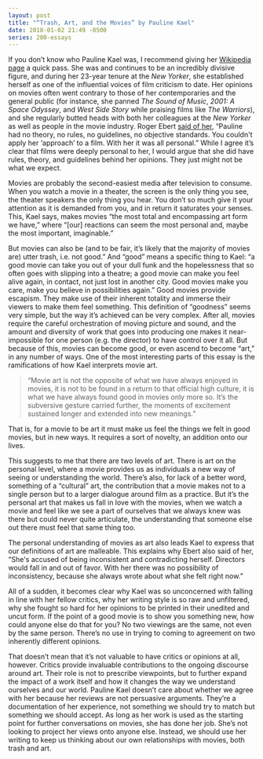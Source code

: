 ```yaml
---
layout: post
title: "“Trash, Art, and the Movies” by Pauline Kael"
date: 2018-01-02 21:49 -0500
series: 200-essays
---
```

If you don’t know who Pauline Kael was, I recommend giving her [Wikipedia page](https://en.wikipedia.org/wiki/Pauline_Kael) a quick pass. She was and continues to be an incredibly divisive figure, and during her 23-year tenure at the *New Yorker*, she established herself as one of the influential voices of film criticism to date. Her opinions on movies often went contrary to those of her contemporaries and the general public (for instance, she panned *The Sound of Music*, *2001: A Space Odyssey*, and *West Side Story* while praising films like *The Warriors*), and she regularly butted heads with both her colleagues at the *New Yorker* as well as people in the movie industry. Roger Ebert [said of her](https://www.rogerebert.com/rogers-journal/knocked-up-at-the-movies), “Pauline had no theory, no rules, no guidelines, no objective standards. You couldn't apply her ‘approach’ to a film. With her it was all personal.” While I agree it’s clear that films were deeply personal to her, I would argue that she did have rules, theory, and guidelines behind her opinions. They just might not be what we expect.

Movies are probably the second-easiest media after television to consume. When you watch a movie in a theater, the screen is the only thing you see, the theater speakers the only thing you hear. You don’t so much give it your attention as it is demanded from you, and in return it saturates your senses. This, Kael says, makes movies “the most total and encompassing art form we have,” where “[our] reactions can seem the most personal and, maybe the most important, imaginable.” 

But movies can also be (and to be fair, it’s likely that the majority of movies are) utter trash, i.e. not good.” And “good” means a specific thing to Kael: “a good movie can take you out of your dull funk and the hopelessness that so often goes with slipping into a theatre; a good movie can make you feel alive again, in contact, not just lost in another city. Good movies make you care, make you believe in possibilities again.” Good movies provide escapism. They make use of their inherent totality and immerse their viewers to make them feel something. This definition of “goodness” seems very simple, but the way it’s achieved can be very complex. After all, movies require the careful orchestration of moving picture and sound, and the amount and diversity of work that goes into producing one makes it near-impossible for one person (e.g. the director) to have control over it all. But because of this, movies can become good, or even ascend to become “art,” in any number of ways. 
One of the most interesting parts of this essay is the ramifications of how Kael interprets movie art. 

> “Movie art is not the opposite of what we have always enjoyed in movies, it is not to be found in a return to that official high culture, it is what we have always found good in movies only more so. It’s the subversive gesture carried further, the moments of excitement sustained longer and extended into new meanings.”

That is, for a movie to be art it must make us feel the things we felt in good movies, but in new ways. It requires a sort of novelty, an addition onto our lives. 

This suggests to me that there are two levels of art. There is art on the personal level, where a movie provides us as individuals a new way of seeing or understanding the world. There’s also, for lack of a better word, something of a “cultural” art, the contribution that a movie makes not to a single person but to a larger dialogue around film as a practice. But it’s the personal art that makes us fall in love with the movies, when we watch a movie and feel like we see a part of ourselves that we always knew was there but could never quite articulate, the understanding that someone else out there must feel that same thing too.

The personal understanding of movies as art also leads Kael to express that our definitions of art are malleable. This explains why Ebert also said of her, “She's accused of being inconsistent and contradicting herself. Directors would fall in and out of favor. With her there was no possibility of inconsistency, because she always wrote about what she felt right now.”

All of a sudden, it becomes clear why Kael was so unconcerned with falling in line with her fellow critics, why her writing style is so raw and unfiltered, why she fought so hard for her opinions to be printed in their unedited and uncut form. If the point of a good movie is to show you something new, how could anyone else do that for you? No two viewings are the same, not even by the same person. There’s no use in trying to coming to agreement on two inherently different opinions. 

That doesn’t mean that it’s not valuable to have critics or opinions at all, however. Critics provide invaluable contributions to the ongoing discourse around art. Their role is not to prescribe viewpoints, but to further expand the impact of a work itself and how it changes the way we understand ourselves and our world. Pauline Kael doesn’t care about whether we agree with her because her reviews are not persuasive arguments. They’re a documentation of her experience, not something we should try to match but something we should accept. As long as her work is used as the starting point for further conversations on movies, she has done her job. She’s not looking to project her views onto anyone else. Instead, we should use her writing to keep us thinking about our own relationships with movies, both trash and art.